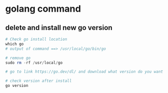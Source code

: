 # golang command

## delete and install new go version

```powershell
# Check go install location
which go
# output of command ==> /usr/local/go/bin/go

# remove go
sudo rm -rf /usr/local/go

# go to link https://go.dev/dl/ and download what version do you want

# check version after install
go version
```
